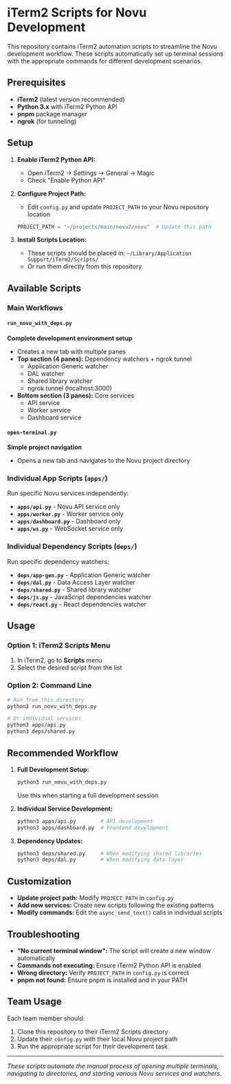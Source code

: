 # iTerm2 Scripts for Novu Development

This repository contains iTerm2 automation scripts to streamline the Novu development workflow. These scripts automatically set up terminal sessions with the appropriate commands for different development scenarios.

## Prerequisites

- **iTerm2** (latest version recommended)
- **Python 3.x** with iTerm2 Python API
- **pnpm** package manager
- **ngrok** (for tunneling)

## Setup

1. **Enable iTerm2 Python API:**
   - Open iTerm2 → Settings → General → Magic
   - Check "Enable Python API"

2. **Configure Project Path:**
   - Edit `config.py` and update `PROJECT_PATH` to your Novu repository location
   ```python
   PROJECT_PATH = "~/projects/main/novu2/novu"  # Update this path
   ```

3. **Install Scripts Location:**
   - These scripts should be placed in: `~/Library/Application Support/iTerm2/Scripts/`
   - Or run them directly from this repository

## Available Scripts

### Main Workflows

#### `run_novu_with_deps.py`
**Complete development environment setup**
- Creates a new tab with multiple panes
- **Top section (4 panes):** Dependency watchers + ngrok tunnel
  - Application Generic watcher
  - DAL watcher  
  - Shared library watcher
  - ngrok tunnel (localhost:3000)
- **Bottom section (3 panes):** Core services
  - API service
  - Worker service
  - Dashboard service

#### `open-terminal.py`
**Simple project navigation**
- Opens a new tab and navigates to the Novu project directory

### Individual App Scripts (`apps/`)

Run specific Novu services independently:

- **`apps/api.py`** - Novu API service only
- **`apps/worker.py`** - Worker service only  
- **`apps/dashboard.py`** - Dashboard only
- **`apps/ws.py`** - WebSocket service only

### Individual Dependency Scripts (`deps/`)

Run specific dependency watchers:

- **`deps/app-gen.py`** - Application Generic watcher
- **`deps/dal.py`** - Data Access Layer watcher
- **`deps/shared.py`** - Shared library watcher
- **`deps/js.py`** - JavaScript dependencies watcher
- **`deps/react.py`** - React dependencies watcher

## Usage

### Option 1: iTerm2 Scripts Menu
1. In iTerm2, go to **Scripts** menu
2. Select the desired script from the list

### Option 2: Command Line
```bash
# Run from this directory
python3 run_novu_with_deps.py

# Or individual services
python3 apps/api.py
python3 deps/shared.py
```

## Recommended Workflow

1. **Full Development Setup:**
   ```bash
   python3 run_novu_with_deps.py
   ```
   Use this when starting a full development session

2. **Individual Service Development:**
   ```bash
   python3 apps/api.py        # API development
   python3 apps/dashboard.py  # Frontend development
   ```

3. **Dependency Updates:**
   ```bash
   python3 deps/shared.py     # When modifying shared libraries
   python3 deps/dal.py        # When modifying data layer
   ```

## Customization

- **Update project path:** Modify `PROJECT_PATH` in `config.py`
- **Add new services:** Create new scripts following the existing patterns
- **Modify commands:** Edit the `async_send_text()` calls in individual scripts

## Troubleshooting

- **"No current terminal window":** The script will create a new window automatically
- **Commands not executing:** Ensure iTerm2 Python API is enabled
- **Wrong directory:** Verify `PROJECT_PATH` in `config.py` is correct
- **pnpm not found:** Ensure pnpm is installed and in your PATH

## Team Usage

Each team member should:
1. Clone this repository to their iTerm2 Scripts directory
2. Update their `config.py` with their local Novu project path
3. Run the appropriate script for their development task

---

*These scripts automate the manual process of opening multiple terminals, navigating to directories, and starting various Novu services and watchers.* 